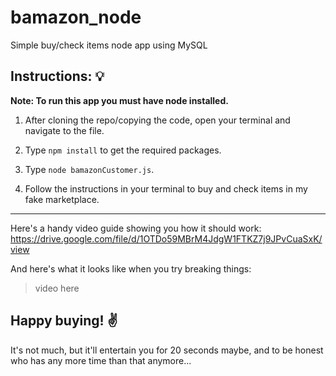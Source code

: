 # bamazon_node
Simple buy/check items node app using MySQL

## Instructions: :bulb:
__Note: To run this app you must have node installed.__
1. After cloning the repo/copying the code, open your terminal and navigate to the file.

1. Type `npm install` to get the required packages.

1. Type `node bamazonCustomer.js`.

1. Follow the instructions in your terminal to buy and check items in my fake marketplace.

***

Here's a handy video guide showing you how it should work:
https://drive.google.com/file/d/1OTDo59MBrM4JdgW1FTKZ7j9JPvCuaSxK/view

And here's what it looks like when you try breaking things:
>video here

## Happy buying! :v: ##

It's not much, but it'll entertain you for 20 seconds maybe, and to be honest who has any more time than that anymore...
